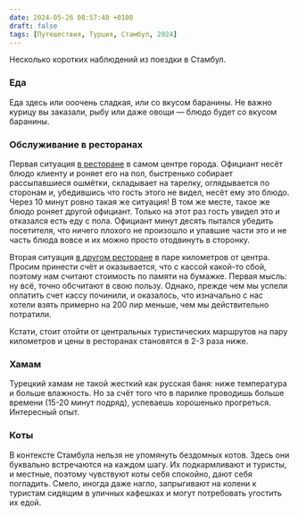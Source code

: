 ```yaml
---
date: 2024-05-26 08:57:40 +0100
draft: false
tags: [Путешествия, Турция, Стамбул, 2024]
---
```

Несколько коротких наблюдений из поездки в Стамбул. 

### Еда

Еда здесь или ооочень сладкая, или со вкусом баранины. Не важно курицу вы заказали, рыбу или даже овощи &mdash; блюдо будет со вкусом баранины.

### Обслуживание в ресторанах

Первая ситуация [в ресторане](https://www.google.com/maps/place/Neda+Restaurant/@41.0125857,28.9781034,17z/data=!3m1!4b1!4m9!3m8!1s0x14cab94d1bbf39a9:0x7ee5d59bc71d77b1!5m2!4m1!1i2!8m2!3d41.0125857!4d28.9781034!16s%252Fg%252F11rdq09x0r) в самом центре города. Официант несёт блюдо клиенту и роняет его на пол, быстренько собирает рассыпавшиеся ошмётки, складывает на тарелку, оглядывается по сторонам и, убедившись что гость этого не видел, несёт ему это блюдо. Через 10 минут ровно такая же ситуация! В том же месте, такое же блюдо роняет другой официант. Только на этот раз гость увидел это и отказался есть еду с пола. Официант минут десять пытался убедить посетителя, что ничего плохого не произошло и упавшие части это и не часть блюда вовсе и их можно просто отодвинуть в сторонку.

Вторая ситуация [в другом ресторане](https://www.google.com/maps/place/Mato+Et+Restaurant/@41.0162364,28.9545803,19z/data=!4m14!1m7!3m6!1s0x14cab9a7c30f71ed:0x35ba713c95477a7a!2z0JDQutCy0LXQtNGD0Log0JLQsNC70LXQvdGC0LA!8m2!3d41.0159531!4d28.955613!16zL20vMDh6N2hy!3m5!1s0x14cab9298f6acaf1:0x7102fd329bde0f37!8m2!3d41.016613!4d28.9546597!16s%2Fg%2F11qyq85vr4?entry=ttu) в паре километров от центра. Просим принести счёт и оказывается, что с кассой какой-то сбой, поэтому нам считают стоимость по памяти на бумажке. Первая мысль: ну всё, точно обсчитают в свою пользу. Однако, прежде чем мы успели оплатить счет кассу починили, и оказалось, что изначально с нас хотели взять примерно на 200 лир меньше, чем мы действительно потратили.

Кстати, стоит отойти от центральных туристических маршрутов на пару километров и цены в ресторанах становятся в 2-3 раза ниже. 

### Хамам

Турецкий хамам не такой жесткий как русская баня: ниже температура и больше влажность. Но за счёт того что в парилке проводишь больше времени (15-20 минут подряд), успеваешь хорошенько прогреться. Интересный опыт.

### Коты

В контексте Стамбула нельзя не упомянуть бездомных котов. Здесь они буквально встречаются на каждом шагу. Их подкармливают и туристы, и местные, поэтому чувствуют коты себя спокойно, дают себя погладить. Смело, иногда даже нагло, запрыгивают на колени к туристам сидящим в уличных кафешках и могут потребовать угостить их едой.
<!--more-->